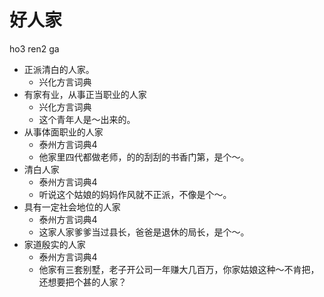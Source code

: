 # 好人家
ho3 ren2 ga
+ 正派清白的人家。
  * 兴化方言词典
+ 有家有业，从事正当职业的人家
  * 兴化方言词典
  - 这个青年人是～出来的。
+ 从事体面职业的人家
  * 泰州方言词典4
  - 他家里四代都做老师，的的刮刮的书香门第，是个～。
+ 清白人家
  * 泰州方言词典4
  - 听说这个姑娘的妈妈作风就不正派，不像是个～。
+ 具有一定社会地位的人家
  * 泰州方言词典4
  - 这家人家爹爹当过县长，爸爸是退休的局长，是个～。
+ 家道殷实的人家
  * 泰州方言词典4
  - 他家有三套别墅，老子开公司一年赚大几百万，你家姑娘这种～不肯把，还想要把个甚的人家？
